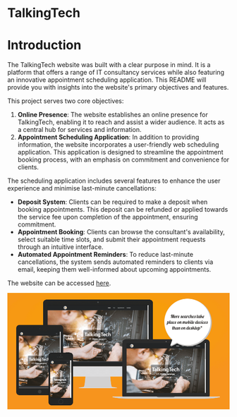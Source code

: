# TalkingTech

# Introduction

The TalkingTech website was built with a clear purpose in mind. It is a platform that offers a range of IT consultancy services while also featuring an innovative appointment scheduling application. This README will provide you with insights into the website's primary objectives and features.

This project serves two core objectives:

1. **Online Presence**: The website establishes an online presence for TalkingTech, enabling it to reach and assist a wider audience. It acts as a central hub for services and information.
2. **Appointment Scheduling Application**: In addition to providing information, the website incorporates a user-friendly web scheduling application. This application is designed to streamline the appointment booking process, with an emphasis on commitment and convenience for clients.

The scheduling application includes several features to enhance the user experience and minimise last-minute cancellations:

- **Deposit System**: Clients can be required to make a deposit when booking appointments. This deposit can be refunded or applied towards the service fee upon completion of the appointment, ensuring commitment.
- **Appointment Booking**: Clients can browse the consultant's availability, select suitable time slots, and submit their appointment requests through an intuitive interface.
- **Automated Appointment Reminders**: To reduce last-minute cancellations, the system sends automated reminders to clients via email, keeping them well-informed about upcoming appointments.

The website can be accessed [here](https://sasantazayoni.github.io/TalkingTech).

![TalkingTech on various devices](documentation/responsiveness.png)
